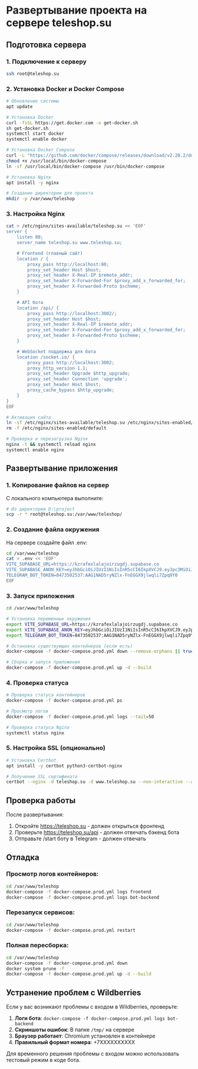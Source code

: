 # Развертывание проекта на сервере teleshop.su

## Подготовка сервера

### 1. Подключение к серверу
```bash
ssh root@teleshop.su
```

### 2. Установка Docker и Docker Compose
```bash
# Обновление системы
apt update

# Установка Docker
curl -fsSL https://get.docker.com -o get-docker.sh
sh get-docker.sh
systemctl start docker
systemctl enable docker

# Установка Docker Compose
curl -L "https://github.com/docker/compose/releases/download/v2.20.2/docker-compose-$(uname -s)-$(uname -m)" -o /usr/local/bin/docker-compose
chmod +x /usr/local/bin/docker-compose
ln -sf /usr/local/bin/docker-compose /usr/bin/docker-compose

# Установка Nginx
apt install -y nginx

# Создание директории для проекта
mkdir -p /var/www/teleshop
```

### 3. Настройка Nginx
```bash
cat > /etc/nginx/sites-available/teleshop.su << 'EOF'
server {
    listen 80;
    server_name teleshop.su www.teleshop.su;

    # Frontend (главный сайт)
    location / {
        proxy_pass http://localhost:80;
        proxy_set_header Host $host;
        proxy_set_header X-Real-IP $remote_addr;
        proxy_set_header X-Forwarded-For $proxy_add_x_forwarded_for;
        proxy_set_header X-Forwarded-Proto $scheme;
    }

    # API бота
    location /api/ {
        proxy_pass http://localhost:3002/;
        proxy_set_header Host $host;
        proxy_set_header X-Real-IP $remote_addr;
        proxy_set_header X-Forwarded-For $proxy_add_x_forwarded_for;
        proxy_set_header X-Forwarded-Proto $scheme;
    }

    # WebSocket поддержка для бота
    location /socket.io/ {
        proxy_pass http://localhost:3002;
        proxy_http_version 1.1;
        proxy_set_header Upgrade $http_upgrade;
        proxy_set_header Connection 'upgrade';
        proxy_set_header Host $host;
        proxy_cache_bypass $http_upgrade;
    }
}
EOF

# Активация сайта
ln -sf /etc/nginx/sites-available/teleshop.su /etc/nginx/sites-enabled/
rm -f /etc/nginx/sites-enabled/default

# Проверка и перезагрузка Nginx
nginx -t && systemctl reload nginx
systemctl enable nginx
```

## Развертывание приложения

### 1. Копирование файлов на сервер
С локального компьютера выполните:
```bash
# Из директории D:\project
scp -r * root@teleshop.su:/var/www/teleshop/
```

### 2. Создание файла окружения
На сервере создайте файл .env:
```bash
cd /var/www/teleshop
cat > .env << 'EOF'
VITE_SUPABASE_URL=https://kzrafexlalajoirzugdj.supabase.co
VITE_SUPABASE_ANON_KEY=eyJhbGciOiJIUzI1NiIsInR5cCI6IkpXVCJ9.eyJpc3MiOiJzdXBhYmFzZSIsInJlZiI6Imt6cmFmZXhsYWxham9pcnp1Z2RqIiwicm9sZSI6ImFub24iLCJpYXQiOjE3NTM3Mjk0MDMsImV4cCI6MjA2OTMwNTQwM30.rrKmafrLhQWNk7bIC5kfoO5pcvEkzO2i_THc5_Ep3nk
TELEGRAM_BOT_TOKEN=8473502537:AAG1NAD5ryNZlx-FnEGGX9jlwqli7Zpq9Y0
EOF
```

### 3. Запуск приложения
```bash
cd /var/www/teleshop

# Установка переменных окружения
export VITE_SUPABASE_URL=https://kzrafexlalajoirzugdj.supabase.co
export VITE_SUPABASE_ANON_KEY=eyJhbGciOiJIUzI1NiIsInR5cCI6IkpXVCJ9.eyJpc3MiOiJzdXBhYmFzZSIsInJlZiI6Imt6cmFmZXhsYWxham9pcnp1Z2RqIiwicm9sZSI6ImFub24iLCJpYXQiOjE3NTM3Mjk0MDMsImV4cCI6MjA2OTMwNTQwM30.rrKmafrLhQWNk7bIC5kfoO5pcvEkzO2i_THc5_Ep3nk
export TELEGRAM_BOT_TOKEN=8473502537:AAG1NAD5ryNZlx-FnEGGX9jlwqli7Zpq9Y0

# Остановка существующих контейнеров (если есть)
docker-compose -f docker-compose.prod.yml down --remove-orphans || true

# Сборка и запуск приложения
docker-compose -f docker-compose.prod.yml up -d --build
```

### 4. Проверка статуса
```bash
# Проверка статуса контейнеров
docker-compose -f docker-compose.prod.yml ps

# Просмотр логов
docker-compose -f docker-compose.prod.yml logs --tail=50

# Проверка статуса Nginx
systemctl status nginx
```

### 5. Настройка SSL (опционально)
```bash
# Установка Certbot
apt install -y certbot python3-certbot-nginx

# Получение SSL сертификата
certbot --nginx -d teleshop.su -d www.teleshop.su --non-interactive --agree-tos --email admin@teleshop.su --redirect
```

## Проверка работы

После развертывания:
1. Откройте https://teleshop.su - должен открыться фронтенд
2. Проверьте https://teleshop.su/api - должен отвечать бэкенд бота
3. Отправьте /start боту в Telegram - должен отвечать

## Отладка

### Просмотр логов контейнеров:
```bash
cd /var/www/teleshop
docker-compose -f docker-compose.prod.yml logs frontend
docker-compose -f docker-compose.prod.yml logs bot-backend
```

### Перезапуск сервисов:
```bash
cd /var/www/teleshop
docker-compose -f docker-compose.prod.yml restart
```

### Полная пересборка:
```bash
cd /var/www/teleshop
docker-compose -f docker-compose.prod.yml down
docker system prune -f
docker-compose -f docker-compose.prod.yml up -d --build
```

## Устранение проблем с Wildberries

Если у вас возникают проблемы с входом в Wildberries, проверьте:

1. **Логи бота**: `docker-compose -f docker-compose.prod.yml logs bot-backend`
2. **Скриншоты ошибок**: В папке `/tmp/` на сервере
3. **Браузер работает**: Chromium установлен в контейнере
4. **Правильный формат номера**: +7XXXXXXXXXX

Для временного решения проблемы с входом можно использовать тестовый режим в коде бота.
